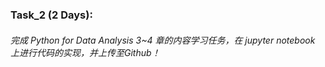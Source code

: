 ### Task_2 (2 Days):
###### 完成 Python for Data Analysis 3~4 章的内容学习任务，在 jupyter notebook 上进行代码的实现，并上传至Github！
